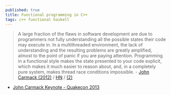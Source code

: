 ```yaml
---
published: true
title: Functional programming in C++
tags: c++ functional haskell
---
```

> A large fraction of the flaws in software development are due to programmers not fully understanding all the possible states their code may execute in. In a multithreaded environment, the lack of understanding and the resulting problems are greatly amplified, almost to the point of panic if you are paying attention. Programming in a functional style makes the state presented to your code explicit, which makes it much easier to reason about, and, in a completely pure system, makes thread race conditions impossible. - [John Carmack (2012)](https://gamasutra.com/view/news/169296/Indepth_Functional_programming_in_C.php) / [HN](https://news.ycombinator.com/item?id=3896404) / [(2)](https://news.ycombinator.com/item?id=8609775)

- [John Carmack Keynote - Quakecon 2013](https://www.youtube.com/watch?v=Uooh0Y9fC_M#t=4876)
